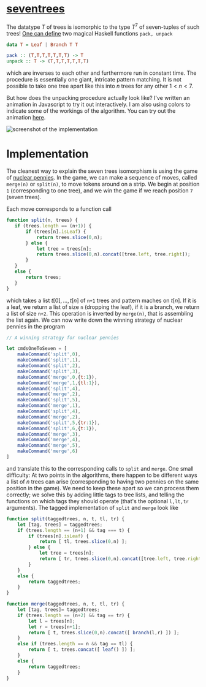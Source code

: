 # [seventrees](https://damast93.github.io/seventrees/)

The datatype $T$ of trees is isomorphic to the type $T^7$ of seven-tuples of such trees! [One can define](https://arxiv.org/abs/math/9405205) two magical Haskell functions `pack, unpack` 

```haskell
data T = Leaf | Branch T T 

pack :: (T,T,T,T,T,T,T) -> T
unpack :: T -> (T,T,T,T,T,T,T)
```

which are inverses to each other and furthermore run in constant time. The procedure is essentially one giant, intricate pattern matching. It is not possible to take one tree apart like this into $n$ trees for any other $1 < n < 7$.

But how does the unpacking procedure actually look like? I've written an animation in Javascript to try it out interactively. I am also using colors to indicate some of the workings of the algorithm. You can try out the animation [here](https://damast93.github.io/seventrees/). 

![screenshot of the implementation](https://damast93.github.io/seventrees/screenshot.png)

 # Implementation

 The cleanest way to explain the seven trees isomorphism is using the game of [nuclear pennies](http://blog.sigfpe.com/2007/09/arboreal-isomorphisms-from-nuclear.html). In the game, we can make a sequence of moves, called `merge(n)` or `split(n)`, to move tokens around on a strip. We begin at position `1` (corresponding to one tree), and we win the game if we reach position `7` (seven trees).

 Each move corresponds to a function call

 ```javascript
 function split(n, trees) {
    if (trees.length == (n+1)) {
        if (trees[n].isLeaf) {
            return trees.slice(0,n);
        } else {
            let tree = trees[n];
            return trees.slice(0,n).concat([tree.left, tree.right]);
        }
    } 
    else {
        return trees;
    }
}
 ```
which takes a list $t[0], ..., t[n]$ of `n+1` trees and pattern maches on $t[n]$. If it is a leaf, we return a list of size `n` (dropping the leaf), if it is a branch, we return a list of size `n+2`. This operation is inverted by `merge(n)`, that is assembling the list again. We can now write down the winning strategy of nuclear pennies in the program

```javascript
// A winning strategy for nuclear pennies

let cmdsOneToSeven = [
    makeCommand('split',0),
    makeCommand('split',1),
    makeCommand('split',2),
    makeCommand('split',3),
    makeCommand('merge',0,{t:1}),
    makeCommand('merge',1,{tl:1}),
    makeCommand('split',4),
    makeCommand('merge',2),
    makeCommand('split',5),
    makeCommand('merge',1),
    makeCommand('split',4),
    makeCommand('merge',2),
    makeCommand('split',5,{tr:1}),
    makeCommand('split',6,{t:1}),
    makeCommand('merge',3),
    makeCommand('merge',4),
    makeCommand('merge',5),
    makeCommand('merge',6)
]
```

and translate this to the corresponding calls to `split` and `merge`. One small difficulty: At two points in the algorithms, there happen to be different ways a list of $n$ trees can arise (corresponding to having two pennies on the same position in the game). We need to keep these apart so we can process them correctly; we solve this by adding little tags to tree lists, and telling the functions on which tags they should operate (that's the optional `l,lt,tr` arguments). The tagged implementation of `split` and `merge` look like

```javascript
function split(taggedtrees, n, t, tl, tr) {
    let [tag, trees] = taggedtrees;
    if (trees.length == (n+1) && tag === t) {
        if (trees[n].isLeaf) {
            return [ tl, trees.slice(0,n) ];
        } else {
            let tree = trees[n];
            return [ tr, trees.slice(0,n).concat([tree.left, tree.right]) ]
        }
    } 
    else {
        return taggedtrees;
    }
}

function merge(taggedtrees, n, t, tl, tr) {
    let [tag, trees]= taggedtrees;
    if (trees.length == (n+2) && tag == tr) {
        let l = trees[n];
        let r = trees[n+1];
        return [ t, trees.slice(0,n).concat([ branch(l,r) ]) ];     
    } 
    else if (trees.length == n && tag == tl) {
        return [ t, trees.concat([ leaf() ]) ];
    }
    else {
        return taggedtrees;
    }
}
```